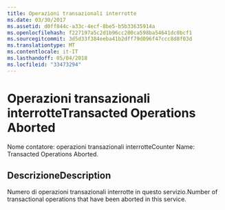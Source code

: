 ```yaml
---
title: Operazioni transazionali interrotte
ms.date: 03/30/2017
ms.assetid: d0ff844c-a33c-4ecf-8be5-b5b33635914a
ms.openlocfilehash: f227197a5c2d1b96cc200ca598ba54641dc0bcf1
ms.sourcegitcommit: 3d5d33f384eeba41b2dff79d096f47ccc8d8f03d
ms.translationtype: MT
ms.contentlocale: it-IT
ms.lasthandoff: 05/04/2018
ms.locfileid: "33473294"
---
```

# <a name="transacted-operations-aborted"></a><span data-ttu-id="0e887-102">Operazioni transazionali interrotte</span><span class="sxs-lookup"><span data-stu-id="0e887-102">Transacted Operations Aborted</span></span>
<span data-ttu-id="0e887-103">Nome contatore: operazioni transazionali interrotte</span><span class="sxs-lookup"><span data-stu-id="0e887-103">Counter Name: Transacted Operations Aborted.</span></span>  
  
## <a name="description"></a><span data-ttu-id="0e887-104">Descrizione</span><span class="sxs-lookup"><span data-stu-id="0e887-104">Description</span></span>  
 <span data-ttu-id="0e887-105">Numero di operazioni transazionali interrotte in questo servizio.</span><span class="sxs-lookup"><span data-stu-id="0e887-105">Number of transactional operations that have been aborted in this service.</span></span>
